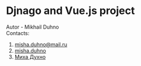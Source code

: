 # Djnago and Vue.js project
Autor - Mikhail Duhno</br>
Contacts:
1. misha.duhno@mail.ru
2. <a href="https://www.instagram.com/misha.duhno/">misha.duhno</a>
3. <a href="https://vk.com/mishadukhno">Миха Духно</a>
